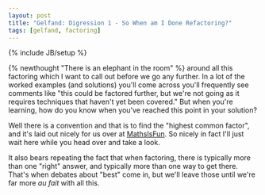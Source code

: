 ```yaml
---
layout: post
title: "Gelfand: Digression 1 - So When am I Done Refactoring?"
tags: [gelfand, factoring]
---
```

{% include JB/setup %}

{% newthought "There is an elephant in the room" %} around all this factoring which I want to call out before we go any further.  In a lot of the worked examples (and solutions) you'll come across you'll frequently see comments like "this could be factored further, but we're not going as it requires techniques that haven't yet been covered."  But when you're learning, how do you know when you've reached this point in your solution?

Well there is a convention and that is to find the "highest common factor", and it's laid out nicely for us over at [MathsIsFun](https://www.mathsisfun.com/algebra/factoring.html).  So nicely in fact I'll just wait here while you head over and take a look.

It also bears repeating the fact that when factoring, there is typically more than one "right" answer, and typically more than one way to get there.  That's when debates about "best" come in, but we'll leave those until we're far more _au fait_ with all this.
